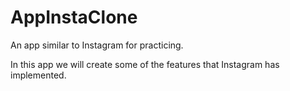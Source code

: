 # AppInstaClone
 An app similar to Instagram for practicing.

In this app we will create some of the features that Instagram has implemented.
